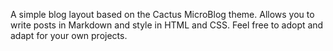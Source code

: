 A simple blog layout based on the Cactus MicroBlog theme. Allows you to write posts in Markdown and style in HTML and CSS. Feel free to adopt and adapt for your own projects.